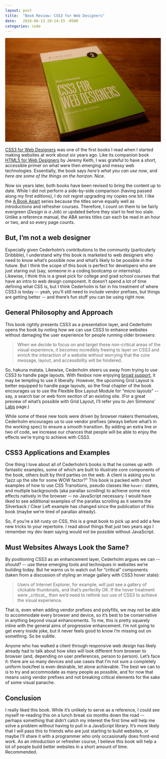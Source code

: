 ```yaml
---
layout: post
title:  "Book Review: CSS3 for Web Designers"
date:   2016-06-13 20:14:33 -0500
categories: code
---
```


<img src="../img/css3-book.jpg" alt="CSS3 for Web Designers book on wooden table">

<a href="https://abookapart.com/products/css3-for-web-designers">CSS3 for Web Designers</a> was one of the first books I read when I started making websites at work about six years ago. Like its companion book <a href="https://abookapart.com/products/html5-for-web-designers">HTML5 for Web Designers</a> by Jeremy Keith, I was grateful to have a short, accessible primer on what were then emerging and messy web technologies. Essentially, the book says <em>here’s what you can use now</em>, and <em>here are some of the things on the horizon</em>. Nice.

Now six years later, both books have been revised to bring the content up to date. While I did not perform a side-by-side comparison (having passed along my first editions), I do not regret upgrading my copies one bit. I like the <a href="http://www.abookapart.com">A Book Apart</a> series because the titles serve equally well as introductions and refresher courses. Therefore, I count on them to be fairly evergreen (<cite>Design is a Job</cite>) or updated before they start to feel too stale. Unlike a reference manual, the ABA series titles can each be read in an hour or two, and so every page counts.

## But, I’m not a web designer

Especially given Cederholm’s contributions to the community (particularly Dribbble), I understand why this book is marketed to web designers who need to know what’s possible now and what’s likely to be possible in the future. But I think the scope of this book is perfect for developers who are just staring out (say, someone in a coding bootcamp or internship). Likewise, I think this is a great pick for college and grad school courses that have an intro to web design component. It doesn’t spend a lot of time defining what CSS is, but I think Cederholm is fair in his treatment of where CSS3 is today -- yeah, you’ll still need to include vendor prefixes, but things are getting better -- and there’s fun stuff you can be using right now.

## General Philosophy and Approach

This book rightly presents CSS3 as a presentation layer, and Cederholm opens the book by noting how we can use CSS3 to enhance websites without damaging the user experience for people running older browsers:

<blockquote>
When we decide to focus on and target these non-critical areas of the visual experience, it becomes incredibly freeing to layer on CSS3 and enrich the interaction of a website without worrying that the core message, layout, and accessibility will be hindered.
</blockquote>

So, hakuna matata. Likewise, Cederholm steers us away from trying to use CSS3 to handle page layouts. With flexbox now enjoying [broad support](http://caniuse.com/#feat=flexbox), it may be tempting to use it liberally. However, the upcoming Grid Layout is better equipped to handle page layouts, so the final chapter of the book encourages us to use the Flexible Box Layout Module for “micro layouts” -- say, a search bar or web form section of an existing site. (For a great preview of what’s possible with Grid Layout, I’ll refer you to Jen Simmons’ [Labs](http://labs.jensimmons.com) page.)

While some of these new tools were driven by browser makers themselves, Cederholm encourages us to use vendor prefixes (always before what’s in the working spec) to ensure a smooth transition. By adding an extra line or two of code, we increase our chances that people will be able to enjoy the effects we’re trying to achieve with CSS3.

## CSS3 Applications and Examples

One thing I love about all of Cederholm’s books is that he comes up with fantastic examples, some of which are built to illustrate core components of the book, others built by third parties on the web. A client is asking you to “jazz up the site for some WOW factor?” This book is packed with short examples of how to use CSS Transitions, pseudo classes like <code>hover:</code> states, and multiple backgrounds (aka parallax scrolling) to achieve some nice effects natively in the browser -- no JavaScript necessary. I would have liked to see additional examples of the parallax scrolling as it seems the Silverback / Clear Left example has changed since the publication of this book (maybe we’re tired of parallax already).

So, if you’re a bit rusty on CSS, this is a great book to pick up and add a few new tricks to your repertoire. I read about things that just two years ago I remember my dev team saying would not be possible without JavaScript.

## Must Websites Always Look the Same?

By positioning CSS3 as an enhancement layer, Cederholm argues we can -- should? -- use these emerging tools and techniques in websites we’re building today. But he warns us to watch out for “critical” components (taken from a discussion of styling an image gallery with CSS3 hover state):

<blockquote>
Users of Internet Explorer, for example, will just see a gallery of clickable thumbnails, and that’s perfectly OK. If the hover treatment were _critical_, then we’d need to rethink our use of CSS3 to achieve the visual experience.
</blockquote>

That is, even when adding vendor prefixes and polyfills, we may not be able to accommodate every browser and device, so it’s best to be conservative in anything beyond visual enhancements. To me, this is pretty squarely inline with the general aims of progressive enhancement. I’m not going to get every inside joke, but it never feels good to know I’m missing out on something. So be subtle.

Anyone who has walked a client through responsive web design has likely already had to talk about how sites will look different from browser to browser (and, depending on user preferences, person to person). Let’s face it: there are so many devices and use cases that I’m not sure a completely uniform look/feel is even desirable, let alone achievable. The best we can to is to try and accommodate as many people as possible, and for now that means using vendor prefixes and not breaking critical elements for the sake of some visual panache.

## Conclusion

I really liked this book. While it’s unlikely to serve as a reference, I could see myself re-reading this on a lunch break six months down the road -- perhaps something that didn’t catch my interest the first time will help me solve a problem without having to pull in a JavaScript library. It’s more likely that I will pass this to friends who are just starting to build websites, or maybe I’ll share it with a programmer who only occasionally does front-end work. As an introduction or refresher course, I believe this book will help a lot of people build better websites in a short amount of time. Recommended.
